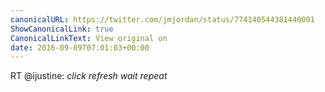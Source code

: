 ```yaml
---
canonicalURL: https://twitter.com/jmjordan/status/774140544381440001
ShowCanonicalLink: true
CanonicalLinkText: View original on
date: 2016-09-09T07:01:03+00:00
---
```

RT @ijustine: *click*
*refresh*
*wait*
*repeat*